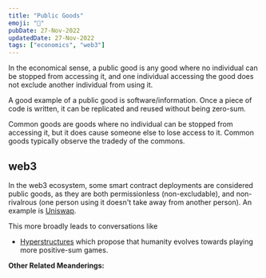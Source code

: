 ```yaml
---
title: "Public Goods"
emoji: "🤗"
pubDate: 27-Nov-2022
updatedDate: 27-Nov-2022
tags: ["economics", "web3"]
---
```


In the economical sense, a public good is any good where no individual can be stopped from accessing it, and one individual accessing the good does not exclude another individual from using it.

A good example of a public good is software/information. Once a piece of code is written, it can be replicated and reused without being zero-sum.

Common goods are goods where no individual can be stopped from accessing it, but it does cause someone else to lose access to it. Common goods typically observe the tradedy of the commons.

## web3

In the web3 ecosystem, some smart contract deployments are considered public goods, as they are both permissionless (non-excludable), and non-rivalrous (one person using it doesn't take away from another person). An example is [Uniswap](https://uniswap.org/).

This more broadly leads to conversations like
* [Hyperstructures](https://jacob.energy/hyperstructures.html)
which propose that humanity evolves towards playing more positive-sum games.

**Other Related Meanderings:**
